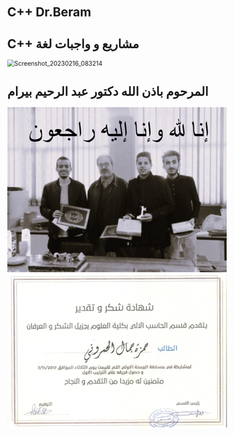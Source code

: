 # C++ Dr.Beram
# C++ مشاريع و واجبات لغة
![Screenshot_20230216_083214](https://user-images.githubusercontent.com/96502902/219456595-be7e3f12-7a46-44dd-96bd-507d6d305c55.png)
# المرحوم باذن  الله دكتور عبد الرحيم بيرام 
<img src="https://github.com/hamzahamruni/C---Dr.Beram/blob/master/Dr.Beram.png">
<img src="https://github.com/hamzahamruni/C---Dr.Beram/blob/master/CS_1.png">

